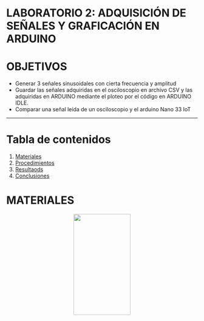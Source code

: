 # **LABORATORIO 2: ADQUISICIÓN DE SEÑALES Y GRAFICACIÓN EN ARDUINO**

# OBJETIVOS
- Generar 3 señales sinusoidales con cierta frecuencia y amplitud 
- Guardar las señales adquiridas en el osciloscopio en archivo CSV y las adquiridas en ARDUINO mediante el ploteo por el código en ARDUINO IDLE.
- Comparar una señal leída de un osciloscopio y el arduino Nano 33 IoT 

***

# **Tabla de contenidos**

1. [Materiales](#id3)
2. [Procedimientos](#id4)
3. [Resultaods](#id5)
4. [Conclusiones](#id6)

# MATERIALES <a name="id3"></a>
<p align="justify">
<p align="center"><img src="/Imagenes/materiales_lab2"  width="150" height="266"></p>
</p>
